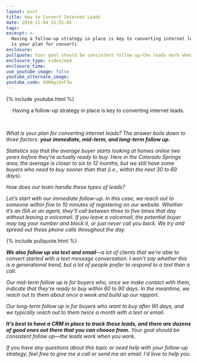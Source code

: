 ```yaml
---
layout: post
title: How to Convert Internet Leads
date: 2019-11-04 15:51:05
tags:
excerpt: >-
  Having a follow-up strategy in place is key to converting internet leads. What
  is your plan for converti
enclosure:
pullquote: Your goal should be consistent follow up—the leads work when you work.
enclosure_type: video/mp4
enclosure_time:
use_youtube_image: false
youtube_alternate_image:
youtube_code: UdH6giUvF3w
---
```


{% include youtube.html %}

<center>Having a follow-up strategy in place is key to converting internet leads.</center>

&nbsp;

*What is your plan for converting internet leads? The answer boils down to three factors: **your immediate, mid-term, and long-term follow up.&nbsp;***

*Statistics say that the average buyer starts looking at homes online two years before they’re actually ready to buy. Here in the Colorado Springs area, the average is closer to six to 12 months, but we still have some buyers who need to buy sooner than that (i.e., within the next 30 to 60 days).*

*How does our team handle these types of leads?*

*Let’s start with our immediate follow-up. In this case, we reach out to someone within five to 10 minutes of registering on our website. Whether it’s an ISA or an agent, they’ll call between three to five times that day without leaving a voicemail. If you leave a voicemail, the potential buyer may tag your number and block it, or just never call you back. We try and spread out these phone calls throughout the day.*

{% include pullquote.html %}

***We also follow up via text and email**—a lot of clients that we’re able to convert started with a text message conversation. I won’t say whether this is a generational trend, but a lot of people prefer to respond to a text than a call.*

*Our mid-term follow up is for buyers who, once we make contact with them, indicate that they’re ready to buy within 60 to 90 days. In the meantime, we reach out to them about once a week and build up our rapport.*

*Our long-term follow up is for buyers who want to buy after 90 days, and we typically reach out to them twice a month with a text or email.*

***It’s best to have a CRM in place to track these leads, and there are dozens of good ones out there that you can choose from.** Your goal should be consistent follow up—the leads work when you work.*

*If you have any questions about this topic or need help with your follow-up strategy, feel free to give me a call or send me an email. I’d love to help you.*
